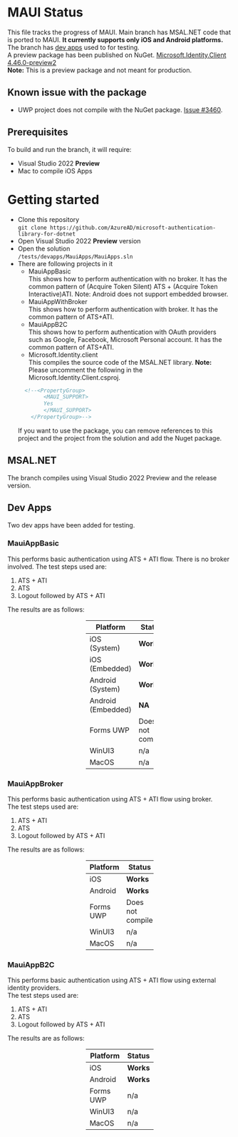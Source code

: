 # MAUI Status
This file tracks the progress of MAUI. Main branch has MSAL.NET code that is ported to MAUI. **It currently supports only iOS and Android platforms.** The branch has [dev apps](https://github.com/AzureAD/microsoft-authentication-library-for-dotnet/tree/main/tests/devapps/MauiApps) used to for testing.   
A preview package has been published on NuGet. [Microsoft.Identity.Client 4.46.0-preview2]( https://www.nuget.org/packages/Microsoft.Identity.Client/4.46.0-preview2)  
**Note:** This is a preview package and not meant for production.

## Known issue with the package
- UWP project does not compile with the NuGet package. [Issue #3460](https://github.com/AzureAD/microsoft-authentication-library-for-dotnet/issues/3460).

## Prerequisites
To build and run the branch, it will require:
- Visual Studio 2022 **Preview**
- Mac to compile iOS Apps

# Getting started
- Clone this repository  
`git clone https://github.com/AzureAD/microsoft-authentication-library-for-dotnet`  
- Open Visual Studio 2022 **Preview** version
- Open the solution  
`/tests/devapps/MauiApps/MauiApps.sln`
- There are following projects in it
    - MauiAppBasic  
    This shows how to perform authentication with no broker. It has the common pattern of (Acquire Token Silent) ATS + (Acquire Token Interactive)ATI. Note: Android does not support embedded browser.
    - MauiAppWithBroker  
    This shows how to perform authentication with broker. It has the common pattern of ATS+ATI.
    - MauiAppB2C  
    This shows how to perform authentication with OAuth providers such as Google, Facebook, Microsoft Personal account. It has the common pattern of ATS+ATI.
    - Microsoft.Identity.client  
    This compiles the source code of the MSAL.NET library. **Note:** Please uncomment the following in the Microsoft.Identity.Client.csproj.  
    ``` xml
      <!--<PropertyGroup>
            <MAUI_SUPPORT>
            Yes
            </MAUI_SUPPORT>
        </PropertyGroup>-->
    ```
    If you want to use the package, you can remove references to this project and the project from the solution and add the Nuget package.

## MSAL.NET
The branch compiles using Visual Studio 2022 Preview and the release version.

## Dev Apps
Two dev apps have been added for testing.

### MauiAppBasic
This performs basic authentication using ATS + ATI flow. There is no broker involved. 
The test steps used are:
1. ATS + ATI
2. ATS
3. Logout followed by ATS + ATI


The results are as follows:

<div style="margin-left: auto;
            margin-right: auto;
            width: 30%">

| Platform | Status |
| ----------- | ----------- |
| iOS (System) | **Works** |
| iOS (Embedded) | **Works** |
| Android (System) | **Works** |
| Android (Embedded) | **NA** |
| Forms UWP | Does not compile |
| WinUI3 | n/a |
| MacOS | n/a |
</div>

### MauiAppBroker
This performs basic authentication using ATS + ATI flow using broker.  
The test steps used are:
1. ATS + ATI
2. ATS
3. Logout followed by ATS + ATI


The results are as follows:

<div style="margin-left: auto;
            margin-right: auto;
            width: 30%">

| Platform | Status |
| ----------- | ----------- |
| iOS | **Works** |
| Android | **Works** |
| Forms UWP | Does not compile |
| WinUI3 | n/a |
| MacOS | n/a |
</div>

### MauiAppB2C
This performs basic authentication using ATS + ATI flow using external identity providers.  
The test steps used are:
1. ATS + ATI
2. ATS
3. Logout followed by ATS + ATI


The results are as follows:

<div style="margin-left: auto;
            margin-right: auto;
            width: 30%">

| Platform | Status |
| ----------- | ----------- |
| iOS | **Works** |
| Android | **Works** |
| Forms UWP | n/a |
| WinUI3 | n/a |
| MacOS | n/a |
</div>
